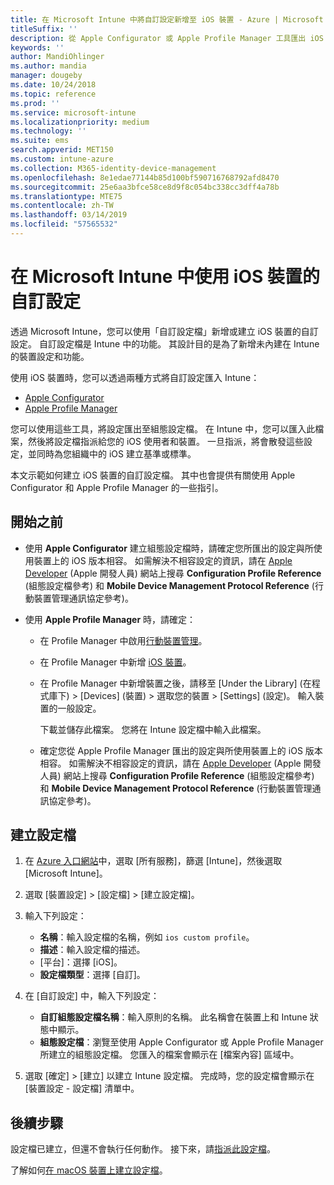 ```yaml
---
title: 在 Microsoft Intune 中將自訂設定新增至 iOS 裝置 - Azure | Microsoft Docs
titleSuffix: ''
description: 從 Apple Configurator 或 Apple Profile Manager 工具匯出 iOS 設定，然後將這些設定匯入 Microsoft Intune。 這些設定可以建立、使用及控制 iOS 裝置上的自訂設定和功能。 此自訂設定檔可接著指派或散發到您組織中的 iOS 裝置，以建立基準或標準。
keywords: ''
author: MandiOhlinger
ms.author: mandia
manager: dougeby
ms.date: 10/24/2018
ms.topic: reference
ms.prod: ''
ms.service: microsoft-intune
ms.localizationpriority: medium
ms.technology: ''
ms.suite: ems
search.appverid: MET150
ms.custom: intune-azure
ms.collection: M365-identity-device-management
ms.openlocfilehash: 8e1edae77144b85d100bf590716768792afd8470
ms.sourcegitcommit: 25e6aa3bfce58ce8d9f8c054bc338cc3dff4a78b
ms.translationtype: MTE75
ms.contentlocale: zh-TW
ms.lasthandoff: 03/14/2019
ms.locfileid: "57565532"
---
```

# <a name="use-custom-settings-for-ios-devices-in-microsoft-intune"></a>在 Microsoft Intune 中使用 iOS 裝置的自訂設定

透過 Microsoft Intune，您可以使用「自訂設定檔」新增或建立 iOS 裝置的自訂設定。 自訂設定檔是 Intune 中的功能。 其設計目的是為了新增未內建在 Intune 的裝置設定和功能。

使用 iOS 裝置時，您可以透過兩種方式將自訂設定匯入 Intune：

- [Apple Configurator](https://itunes.apple.com/app/apple-configurator-2/id1037126344?mt=12)
- [Apple Profile Manager](https://support.apple.com/profile-manager)

您可以使用這些工具，將設定匯出至組態設定檔。 在 Intune 中，您可以匯入此檔案，然後將設定檔指派給您的 iOS 使用者和裝置。 一旦指派，將會散發這些設定，並同時為您組織中的 iOS 建立基準或標準。

本文示範如何建立 iOS 裝置的自訂設定檔。 其中也會提供有關使用 Apple Configurator 和 Apple Profile Manager 的一些指引。

## <a name="before-you-begin"></a>開始之前

- 使用 **Apple Configurator** 建立組態設定檔時，請確定您所匯出的設定與所使用裝置上的 iOS 版本相容。 如需解決不相容設定的資訊，請在 [Apple Developer](https://developer.apple.com/) (Apple 開發人員) 網站上搜尋 **Configuration Profile Reference** (組態設定檔參考) 和 **Mobile Device Management Protocol Reference** (行動裝置管理通訊協定參考)。

- 使用 **Apple Profile Manager** 時，請確定：

  - 在 Profile Manager 中啟用[行動裝置管理](https://help.apple.com/serverapp/mac/5.7/#/apd05B9B761-D390-4A75-9251-E9AD29A61D0C)。
  - 在 Profile Manager 中新增 [iOS 裝置](https://help.apple.com/profilemanager/mac/5.7/#/pm9onzap1984)。
  - 在 Profile Manager 中新增裝置之後，請移至 [Under the Library] \(在程式庫下\) > [Devices] \(裝置\) > 選取您的裝置 > [Settings] \(設定\)。 輸入裝置的一般設定。

    下載並儲存此檔案。 您將在 Intune 設定檔中輸入此檔案。

  - 確定您從 Apple Profile Manager 匯出的設定與所使用裝置上的 iOS 版本相容。 如需解決不相容設定的資訊，請在 [Apple Developer](https://developer.apple.com/) (Apple 開發人員) 網站上搜尋 **Configuration Profile Reference** (組態設定檔參考) 和 **Mobile Device Management Protocol Reference** (行動裝置管理通訊協定參考)。

## <a name="create-the-profile"></a>建立設定檔

1. 在 [Azure 入口網站](https://portal.azure.com)中，選取 [所有服務]，篩選 [Intune]，然後選取 [Microsoft Intune]。
2. 選取 [裝置設定] > [設定檔] > [建立設定檔]。
3. 輸入下列設定：

    - **名稱**：輸入設定檔的名稱，例如 `ios custom profile`。
    - **描述**：輸入設定檔的描述。
    - [平台]：選擇 [iOS]。
    - **設定檔類型**：選擇 [自訂]。

4. 在 [自訂設定] 中，輸入下列設定：

    - **自訂組態設定檔名稱**：輸入原則的名稱。 此名稱會在裝置上和 Intune 狀態中顯示。
    - **組態設定檔**：瀏覽至使用 Apple Configurator 或 Apple Profile Manager 所建立的組態設定檔。 您匯入的檔案會顯示在 [檔案內容] 區域中。

5. 選取 [確定] > [建立] 以建立 Intune 設定檔。 完成時，您的設定檔會顯示在 [裝置設定 - 設定檔] 清單中。

## <a name="next-steps"></a>後續步驟

設定檔已建立，但還不會執行任何動作。 接下來，請[指派此設定檔](device-profile-assign.md)。

了解如何[在 macOS 裝置上建立設定檔](custom-settings-macos.md)。 
